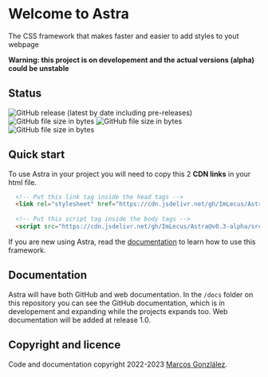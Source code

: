 # Welcome to Astra
The CSS framework that makes faster and easier to add styles to yout webpage

**Warning: this project is on developement and the actual versions (alpha) could be unstable**

## Status

<img alt="GitHub release (latest by date including pre-releases)" src="https://img.shields.io/github/v/release/ImLecus/Astra?color=blue&include_prereleases&label=VERSION&style=for-the-badge"> <img alt="GitHub file size in bytes" src="https://img.shields.io/github/size/ImLecus/Astra/src/astra.css?color=purple&label=CSS%20size&style=for-the-badge"> <img alt="GitHub file size in bytes" src="https://img.shields.io/github/size/ImLecus/Astra/src/astra.js?color=red&label=JS%20size&style=for-the-badge"> <img alt="GitHub file size in bytes" src="https://img.shields.io/github/size/ImLecus/Astra/scss/astra.scss?color=yellow&label=SCSS%20size&style=for-the-badge">

## Quick start

To use Astra in your project you will need to copy this 2 **CDN links** in your html file.
```html
  <!-- Put this link tag inside the head tags -->
  <link rel="stylesheet" href="https://cdn.jsdelivr.net/gh/ImLecus/Astra@v0.3-alpha/src/astra.min.css" integrity="sha384-E53eDFu3plt6IUtrJpLRwRrn8/pWehRC1MaHwamqqy2emTN3JhZERYg3Ed0xHTDY" crossorigin="anonymous">
  
  <!-- Put this script tag inside the body tags -->
  <script src="https://cdn.jsdelivr.net/gh/ImLecus/Astra@v0.3-alpha/src/astra.min.js" integrity="sha384-NFw+OaI+L8PuYik5+dCYWiQqf49X5rZsLx4/4YpXQGQD9DOm/+7XccKQKHJHxiDD" crossorigin="anonymous"></script>
```
If you are new using Astra, read the [documentation](https://github.com/ImLecus/Astra/docs) to learn how to use this framework.

## Documentation

Astra will have both GitHub and web documentation. In the `/docs` folder on this repository you can see the GitHub documentation, which is in developement and expanding while the projects expands too. Web documentation will be added at release 1.0.

## Copyright and licence
Code and documentation copyright 2022-2023 [Marcos Gonzlález](https://twitter.com/ImLecus).
